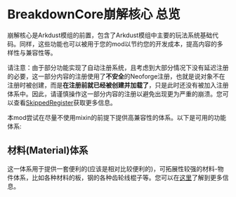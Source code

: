 # BreakdownCore崩解核心 总览

崩解核心是Arkdust模组的前置，包含了Arkdust模组中主要的玩法系统基础代码。同样，这些功能也可以被用于您的mod以节约您的开发成本，提高内容的多样性与兼容性等。

请注意：由于部分功能实现了自动注册系统，且考虑到大部分情况下没有延迟注册的必要，这一部分内容的注册使用了**不安全**的Neoforge注册，也就是说对象不在注册时被创建，而是**在注册前就已经被创建并加载了**，只是此时还没有被加入注册体系中。因此，请谨慎操作这一部分内容的注册以避免出现更为严重的崩溃。您可以查看[SkippedRegister](src/main/java/com/landis/breakdowncore/unsafe/SkippedRegister.java)获取更多信息。

本mod尝试在尽量不使用mixin的前提下提供高兼容性的体系。以下是可用的功能体系:

## 材料(Material)体系

这一体系用于提供一套便利的(应该是相对比较便利的)，可拓展性较强的材料-物件体系，比如各种材料的板，钢的各种齿轮线棍子等。您可以在[这里](src/main/java/com/landis/breakdowncore/material/introduction.md)了解到更多信息。